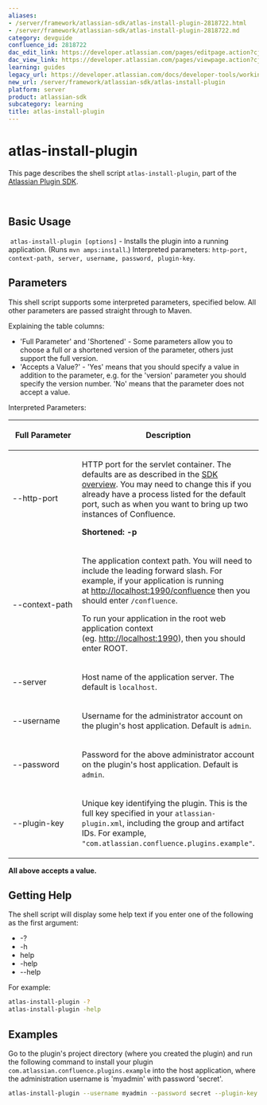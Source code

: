 ```yaml
---
aliases:
- /server/framework/atlassian-sdk/atlas-install-plugin-2818722.html
- /server/framework/atlassian-sdk/atlas-install-plugin-2818722.md
category: devguide
confluence_id: 2818722
dac_edit_link: https://developer.atlassian.com/pages/editpage.action?cjm=wozere&pageId=2818722
dac_view_link: https://developer.atlassian.com/pages/viewpage.action?cjm=wozere&pageId=2818722
learning: guides
legacy_url: https://developer.atlassian.com/docs/developer-tools/working-with-the-sdk/command-reference/atlas-install-plugin
new_url: /server/framework/atlassian-sdk/atlas-install-plugin
platform: server
product: atlassian-sdk
subcategory: learning
title: atlas-install-plugin
---
```

# atlas-install-plugin

This page describes the shell script `atlas-install-plugin`, part of the [Atlassian Plugin SDK](/server/framework/atlassian-sdk/working-with-the-sdk).

 

## Basic Usage

 `atlas-install-plugin [options]` - Installs the plugin into a running application. (Runs `mvn amps:install`.) Interpreted parameters: `http-port, context-path, server, username, password, plugin-key`.

## Parameters

This shell script supports some interpreted parameters, specified below. All other parameters are passed straight through to Maven.

Explaining the table columns:

-   'Full Parameter' and 'Shortened' - Some parameters allow you to choose a full or a shortened version of the parameter, others just support the full version.
-   'Accepts a Value?' - 'Yes' means that you should specify a value in addition to the parameter, e.g. for the 'version' parameter you should specify the version number. 'No' means that the parameter does not accept a value.

Interpreted Parameters:

<table>
<colgroup>
<col style="width: 50%" />
<col style="width: 50%" />
</colgroup>
<thead>
<tr class="header">
<th><p>Full Parameter</p></th>
<th><p>Description</p></th>
</tr>
</thead>
<tbody>
<tr class="odd">
<td><p>--http-port</p></td>
<td><p>HTTP port for the servlet container. The defaults are as described in the <a href="/server/framework/atlassian-sdk/working-with-the-sdk-2818723.html#ports">SDK overview</a>. You may need to change this if you already have a process listed for the default port, such as when you want to bring up two instances of Confluence.</p>
<p><strong>Shortened: -p</strong></p></td>
</tr>
<tr class="even">
<td><p>--context-path</p></td>
<td><p>The application context path. You will need to include the leading forward slash. For example, if your application is running at <a href="http://localhost:1990/confluence" class="uri external-link">http://localhost:1990/confluence</a> then you should enter <code>/confluence</code>.</p>
<p>To run your application in the root web application context (eg. <a href="http://localhost:1990" class="uri external-link">http://localhost:1990</a>), then you should enter ROOT.</p></td>
</tr>
<tr class="odd">
<td><p>--server</p></td>
<td><p>Host name of the application server. The default is <code>localhost</code>.</p></td>
</tr>
<tr class="even">
<td><p>--username</p></td>
<td><p>Username for the administrator account on the plugin's host application. Default is <code>admin</code>.</p></td>
</tr>
<tr class="odd">
<td><p>--password</p></td>
<td><p>Password for the above administrator account on the plugin's host application. Default is <code>admin</code>.</p></td>
</tr>
<tr class="even">
<td><p>--plugin-key</p></td>
<td><p>Unique key identifying the plugin. This is the full key specified in your <code>atlassian-plugin.xml</code>, including the group and artifact IDs. For example, <code>&quot;com.atlassian.confluence.plugins.example&quot;</code>.</p></td>
</tr>
</tbody>
</table>

**All above accepts a value.**

## Getting Help

The shell script will display some help text if you enter one of the following as the first argument:

-   -?
-   -h
-   help
-   -help
-   --help

For example:

``` bash
atlas-install-plugin -?
atlas-install-plugin -help
```

## Examples

Go to the plugin's project directory (where you created the plugin) and run the following command to install your plugin `com.atlassian.confluence.plugins.example` into the host application, where the administration username is 'myadmin' with password 'secret'.

``` bash
atlas-install-plugin --username myadmin --password secret --plugin-key com.atlassian.confluence.plugins.example
```

































































































































































